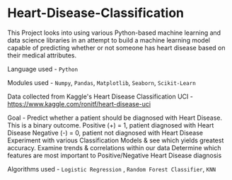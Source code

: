 # Heart-Disease-Classification

This Project looks into using various Python-based machine learning and data science libraries in an attempt to build a machine learning model capable of predicting whether or not someone has heart disease based on their medical attributes.

Language used - `Python`

Modules used - `Numpy`, `Pandas`, `Matplotlib`, `Seaborn`, `Scikit-Learn`

Data collected from Kaggle's Heart Disease Classification UCI - https://www.kaggle.com/ronitf/heart-disease-uci 

Goal - Predict whether a patient should be diagnosed with Heart Disease. This is a binary outcome. Positive (+) = 1, patient diagnosed with Heart Disease Negative (-) = 0, patient not diagnosed with Heart Disease Experiment with various Classification Models & see which yields greatest accuracy. Examine trends & correlations within our data Determine which features are most important to Positive/Negative Heart Disease diagnosis

Algorithms used - `Logistic Regression` , `Random Forest Classifier`, `KNN`

